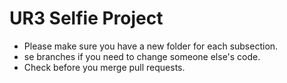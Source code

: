 # UR3 Selfie Project
- Please make sure you have a new folder for each subsection.
- se branches if you need to change someone else's code.
- Check before you merge pull requests.
